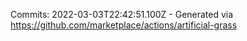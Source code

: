 Commits: 2022-03-03T22:42:51.100Z - Generated via https://github.com/marketplace/actions/artificial-grass
<br>
